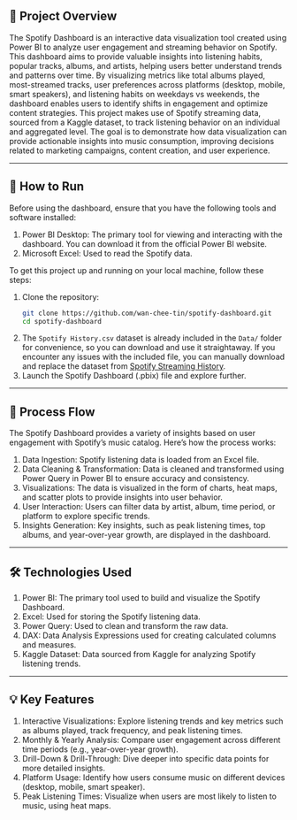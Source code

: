 ## 📖 Project Overview
The Spotify Dashboard is an interactive data visualization tool created using Power BI to analyze user engagement and streaming behavior on Spotify. This dashboard aims to provide valuable insights into listening habits, popular tracks, albums, and artists, helping users better understand trends and patterns over time. By visualizing metrics like total albums played, most-streamed tracks, user preferences across platforms (desktop, mobile, smart speakers), and listening habits on weekdays vs weekends, the dashboard enables users to identify shifts in engagement and optimize content strategies. This project makes use of Spotify streaming data, sourced from a Kaggle dataset, to track listening behavior on an individual and aggregated level. The goal is to demonstrate how data visualization can provide actionable insights into music consumption, improving decisions related to marketing campaigns, content creation, and user experience.

---

## 🚀 How to Run
Before using the dashboard, ensure that you have the following tools and software installed:
1. Power BI Desktop: The primary tool for viewing and interacting with the dashboard. You can download it from the official Power BI website.
2. Microsoft Excel: Used to read the Spotify data.

To get this project up and running on your local machine, follow these steps:
1. Clone the repository:
   ```bash
   git clone https://github.com/wan-chee-tin/spotify-dashboard.git
   cd spotify-dashboard
2. The `Spotify History.csv` dataset is already included in the `Data/` folder for convenience, so you can download and use it straightaway. If you encounter any issues with the included file, you can manually download and replace the dataset from [Spotify Streaming History](https://www.kaggle.com/datasets/sgoutami/spotify-streaming-history/data).
3. Launch the Spotify Dashboard (.pbix) file and explore further.

---

## 🔄 Process Flow
The Spotify Dashboard provides a variety of insights based on user engagement with Spotify’s music catalog. Here’s how the process works:
1. Data Ingestion: Spotify listening data is loaded from an Excel file.
2. Data Cleaning & Transformation: Data is cleaned and transformed using Power Query in Power BI to ensure accuracy and consistency.
3. Visualizations: The data is visualized in the form of charts, heat maps, and scatter plots to provide insights into user behavior.
4. User Interaction: Users can filter data by artist, album, time period, or platform to explore specific trends.
5. Insights Generation: Key insights, such as peak listening times, top albums, and year-over-year growth, are displayed in the dashboard.

---

## 🛠️ Technologies Used
1. Power BI: The primary tool used to build and visualize the Spotify Dashboard.
2. Excel: Used for storing the Spotify listening data.
3. Power Query: Used to clean and transform the raw data.
4. DAX: Data Analysis Expressions used for creating calculated columns and measures.
5. Kaggle Dataset: Data sourced from Kaggle for analyzing Spotify listening trends.

---

## 💡 Key Features
1. Interactive Visualizations: Explore listening trends and key metrics such as albums played, track frequency, and peak listening times.
2. Monthly & Yearly Analysis: Compare user engagement across different time periods (e.g., year-over-year growth).
3. Drill-Down & Drill-Through: Dive deeper into specific data points for more detailed insights.
4. Platform Usage: Identify how users consume music on different devices (desktop, mobile, smart speaker).
5. Peak Listening Times: Visualize when users are most likely to listen to music, using heat maps.
